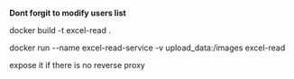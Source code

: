 
**Dont forgit to modify users list**

docker build -t excel-read .

docker run --name excel-read-service -v upload_data:/images excel-read

expose it if there is no reverse proxy 
